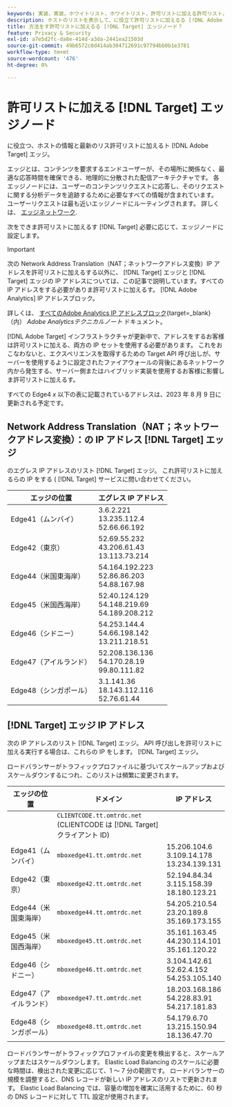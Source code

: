 ```yaml
---
keywords: 実装，実装，ホワイトリスト，ホワイトリスト，許可リストに加える許可リスト，エッジ，エッジ， $9
description: ホストのリストを表示して、に役立て許可リストに加えるる [!DNL Adobe Target] エッジ（エンドユーザーの応答時間を最適化する、地理的に分散された配信ノード）
title: 方法をす許可リストに加えるる [!DNL Target] エッジノード？
feature: Privacy & Security
exl-id: a7e5d2fc-da8e-414d-a3da-2441ea21503d
source-git-commit: 49b6572c0d414ab304712691c97794bb0b1e3781
workflow-type: tm+mt
source-wordcount: '476'
ht-degree: 0%

---
```


# 許可リストに加える [!DNL Target] エッジノード

に役立つ、ホストの情報と最新のリス許可リストに加えるト [!DNL Adobe Target] エッジ。

エッジとは、コンテンツを要求するエンドユーザーが、その場所に関係なく、最適な応答時間を確保できる、地理的に分散された配信アーキテクチャです。 各エッジノードには、ユーザーのコンテンツリクエストに応答し、そのリクエストに関する分析データを追跡するために必要なすべての情報が含まれています。 ユーザーリクエストは最も近いエッジノードにルーティングされます。 詳しくは、 [エッジネットワーク](https://experienceleague.adobe.com/docs/target/using/introduction/how-target-works.html#concept_0AE2ED8E9DE64288A8B30FCBF1040934).

次をできま許可リストに加えるす [!DNL Target] 必要に応じて、エッジノードに設定します。

>[!IMPORTANT]
>
>次の Network Address Translation（NAT；ネットワークアドレス変換）IP アドレスを許可リストに加えるする以外に、 [!DNL Target] エッジと [!DNL Target] エッジの IP アドレスについては、この記事で説明しています。すべての IP アドレスをする必要がありま許可リストに加えるす。 [!DNL Adobe Analytics] IP アドレスブロック。
>
>詳しくは、 [すべてのAdobe Analytics IP アドレスブロック](https://experienceleague.adobe.com/docs/analytics/technotes/ip-addresses.html?lang=en#all-adobe-analytics-ip-address-blocks){target=_blank} （内） *Adobe Analyticsテクニカルノート* ドキュメント。
>
>[!DNL Adobe Target] インフラストラクチャが更新中で、アドレスをするお客様は許可リストに加える、両方の IP セットを使用する必要があります。 これをおこなわないと、エクスペリエンスを取得するための Target API 呼び出しが、サーバーを使用するように設定されたファイアウォールの背後にあるネットワーク内から発生する、サーバー側またはハイブリッド実装を使用するお客様に影響しま許可リストに加えるす。
>
>すべての Edge4 *x* 以下の表に記載されているアドレスは、2023 年 8 月 9 日に更新される予定です。

## Network Address Translation（NAT；ネットワークアドレス変換）：の IP アドレス [!DNL Target] エッジ

のエグレス IP アドレスのリスト [!DNL Target] エッジ。 これ許可リストに加えるらの IP をする ( [!DNL Target] サービスに問い合わせてください。

| エッジの位置 | エグレス IP アドレス |
| --- | --- |
| Edge41（ムンバイ） | 3.6.2.221<br />13.235.112.4 <br />52.66.66.192 |
| Edge42（東京） | 52.69.55.232<br />43.206.61.43 <br />13.113.73.214 |
| Edge44（米国東海岸） | 54.164.192.223<br />52.86.86.203 <br />54.88.167.98 |
| Edge45（米国西海岸） | 52.40.124.129<br />54.148.219.69 <br />54.189.208.212 |
| Edge46（シドニー） | 54.253.144.4<br />54.66.198.142 <br />13.211.218.51 |
| Edge47（アイルランド） | 52.208.136.136<br />54.170.28.19 <br />99.80.111.82 |
| Edge48（シンガポール） | 3.1.141.36<br />18.143.112.116 <br />52.76.61.44 |

## [!DNL Target] エッジ IP アドレス

次の IP アドレスのリスト [!DNL Target] エッジ。 API 呼び出しを許可リストに加える実行する場合は、これらの IP をします。 [!DNL Target] エッジ。

ロードバランサーがトラフィックプロファイルに基づいてスケールアップおよびスケールダウンするにつれ、このリストは頻繁に変更されます。

| エッジの位置 | ドメイン | IP アドレス |
| --- | --- | --- |
|  | `CLIENTCODE.tt.omtrdc.net`<br />(CLIENTCODE は [!DNL Target] クライアント ID) |  |
| Edge41（ムンバイ） | `mboxedge41.tt.omtrdc.net` | 15.206.104.6<br />3.109.14.178 <br />13.234.139.131 |
| Edge42（東京） | `mboxedge42.tt.omtrdc.net` | 52.194.84.34<br />3.115.158.39 <br />18.180.123.21 |
| Edge44（米国東海岸） | `mboxedge44.tt.omtrdc.net` | 54.205.210.54<br />23.20.189.8 <br />35.169.173.155 |
| Edge45（米国西海岸） | `mboxedge45.tt.omtrdc.net` | 35.161.163.45<br />44.230.114.101 <br />35.161.120.22 |
| Edge46（シドニー） | `mboxedge46.tt.omtrdc.net` | 3.104.142.61<br />52.62.4.152 <br />54.253.105.140 |
| Edge47（アイルランド） | `mboxedge47.tt.omtrdc.net` | 18.203.168.186<br />54.228.83.91 <br />54.217.181.83 |
| Edge48（シンガポール） | `mboxedge48.tt.omtrdc.net` | 54.179.6.70<br />13.215.150.94 <br />18.136.47.70 |

ロードバランサーがトラフィックプロファイルの変更を検出すると、スケールアップまたはスケールダウンします。 Elastic Load Balancing のスケールに必要な時間は、検出された変更に応じて、1 ～ 7 分の範囲です。 ロードバランサーの規模を調整すると、DNS レコードが新しい IP アドレスのリストで更新されます。 Elastic Load Balancing では、容量の増加を確実に活用するために、60 秒の DNS レコードに対して TTL 設定が使用されます。
